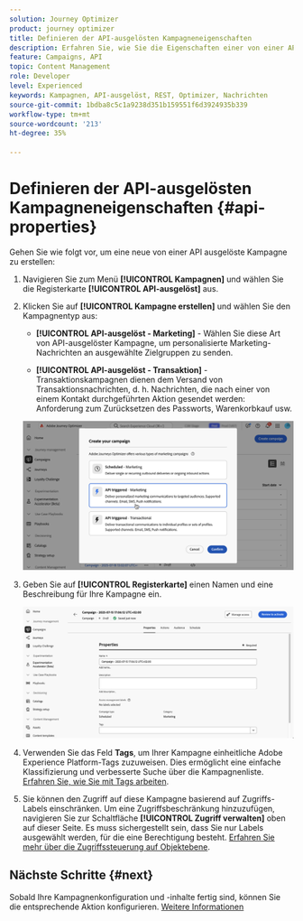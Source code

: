 ```yaml
---
solution: Journey Optimizer
product: journey optimizer
title: Definieren der API-ausgelösten Kampagneneigenschaften
description: Erfahren Sie, wie Sie die Eigenschaften einer von einer API ausgelösten Kampagne definieren.
feature: Campaigns, API
topic: Content Management
role: Developer
level: Experienced
keywords: Kampagnen, API-ausgelöst, REST, Optimizer, Nachrichten
source-git-commit: 1bdba8c5c1a9238d351b159551f6d3924935b339
workflow-type: tm+mt
source-wordcount: '213'
ht-degree: 35%

---
```



# Definieren der API-ausgelösten Kampagneneigenschaften {#api-properties}

Gehen Sie wie folgt vor, um eine neue von einer API ausgelöste Kampagne zu erstellen:

1. Navigieren Sie zum Menü **[!UICONTROL Kampagnen]** und wählen Sie die Registerkarte **[!UICONTROL API-ausgelöst]** aus.

1. Klicken Sie auf **[!UICONTROL Kampagne erstellen]** und wählen Sie den Kampagnentyp aus:

   * **[!UICONTROL API-ausgelöst - Marketing]** - Wählen Sie diese Art von API-ausgelöster Kampagne, um personalisierte Marketing-Nachrichten an ausgewählte Zielgruppen zu senden.

   * **[!UICONTROL API-ausgelöst - Transaktion]** - Transaktionskampagnen dienen dem Versand von Transaktionsnachrichten, d. h. Nachrichten, die nach einer von einem Kontakt durchgeführten Aktion gesendet werden: Anforderung zum Zurücksetzen des Passworts, Warenkorbkauf usw.

   ![](assets/api-triggered-modal.png)

1. Geben Sie auf **[!UICONTROL Registerkarte]** einen Namen und eine Beschreibung für Ihre Kampagne ein.

   ![](assets/create-campaign-properties.png)

1. Verwenden Sie das Feld **Tags**, um Ihrer Kampagne einheitliche Adobe Experience Platform-Tags zuzuweisen. Dies ermöglicht eine einfache Klassifizierung und verbesserte Suche über die Kampagnenliste. [Erfahren Sie, wie Sie mit Tags arbeiten](../start/search-filter-categorize.md#tags).

1. Sie können den Zugriff auf diese Kampagne basierend auf Zugriffs-Labels einschränken. Um eine Zugriffsbeschränkung hinzuzufügen, navigieren Sie zur Schaltfläche **[!UICONTROL Zugriff verwalten]** oben auf dieser Seite. Es muss sichergestellt sein, dass Sie nur Labels ausgewählt werden, für die eine Berechtigung besteht. [Erfahren Sie mehr über die Zugriffssteuerung auf Objektebene](../administration/object-based-access.md).

## Nächste Schritte {#next}

Sobald Ihre Kampagnenkonfiguration und -inhalte fertig sind, können Sie die entsprechende Aktion konfigurieren. [Weitere Informationen](api-triggered-campaign-action.md)
